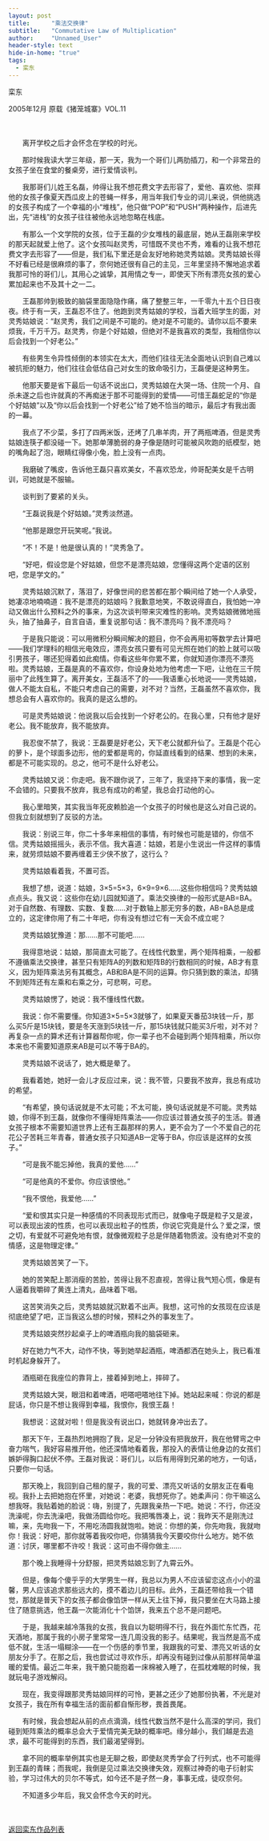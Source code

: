 ```yaml
---
layout: post
title:      "乘法交换律"
subtitle:   "Commutative Law of Multiplication"
author:     "Unnamed_User"
header-style: text
hide-in-home: "true"
tags:
  - 栾东
---
```


栾东

2005年12月 原载《猪笼城寨》VOL.11

　　

　　离开学校之后才会怀念在学校的时光。

　　那时候我读大学三年级，那一天，我为一个哥们儿两肋插刀，和一个非常丑的女孩子坐在食堂的餐桌旁，进行爱情谈判。

　　我那哥们儿姓王名磊，帅得让我不想花费文字去形容了，爱他、喜欢他、崇拜他的女孩子像夏天西瓜皮上的苍蝇一样多，用当年我们专业的词儿来说，供他挑选的女孩子构成了一个幸福的小“堆栈”，他只做“POP”和“PUSH”两种操作，后进先出，先“进栈”的女孩子往往被他永远地忽略在栈底。

　　有那么一个文学院的女孩，位于王磊的少女堆栈的最底层，她从王磊刚来学校的那天起就爱上他了。这个女孩叫赵灵秀，可惜既不灵也不秀，难看的让我不想花费文字去形容了——但是，我们私下里还是会友好地称她灵秀姑娘。灵秀姑娘长得不好看已经是很麻烦的事了，奈何她还很有自己的主见，三年里坚持不懈地追求着我那可怜的哥们儿，其用心之诚挚，其用情之专一，即使天下所有漂亮女孩的爱心累加起来也不及其十之一二。

　　王磊那帅到极致的脑袋里面隐隐作痛，痛了整整三年，一千零九十五个日日夜夜。终于有一天，王磊忍不住了。他跑到灵秀姑娘的学校，当着大班学生的面，对灵秀姑娘说：“赵灵秀，我们之间是不可能的。绝对是不可能的。请你以后不要来烦我，千万千万。赵灵秀，你是个好姑娘，但绝对不是我喜欢的类型，我相信你以后会找到一个好老公。”

　　有些男生令异性倾倒的本领实在太大，而他们往往无法全面地认识到自己难以被抗拒的魅力，他们往往会低估自己对女生的致命吸引力，王磊便是这种男生。

　　他那天要是省下最后一句话不说出口，灵秀姑娘在大哭一场、住院一个月、自杀未遂之后也许就真的不再痴迷于那不可能得到的爱情——可惜王磊蛇足的“你是个好姑娘”以及“你以后会找到一个好老公”给了她不恰当的暗示，最后才有我出面的一幕。

　　我点了不少菜，多打了四两米饭，还烤了几串羊肉，开了两瓶啤酒，但是灵秀姑娘连筷子都没碰一下。她那单薄脆弱的身子像是随时可能被风吹跑的纸模型，她的嘴角起了泡，眼睛红得像小兔，脸上没有一点肉。

　　我磨破了嘴皮，告诉他王磊只喜欢美女，不喜欢恐龙，帅哥配美女是千古明训，可她就是不服输。

　　谈判到了要紧的关头。

　　“王磊说我是个好姑娘。”灵秀淡然道。

　　“他那是跟您开玩笑呢。”我说。

　　“不！不是！他是很认真的！”灵秀急了。

　　“好吧，假设您是个好姑娘，但您不是漂亮姑娘，您懂得这两个定语的区别吧，您是学文的。”

　　灵秀姑娘沉默了，落泪了，好像世间的悲苦都在那个瞬间给了她一个人承受，她凄凉地喃喃道：我不是漂亮的姑娘吗？我歉意地笑，不敢说得直白，我怕她一冲动又做出什么预料之外的事来，为这次谈判带来灾难性的影响。灵秀姑娘微微地摇头，抽了抽鼻子，自言自语，重复说那句话：我不漂亮吗？我不漂亮吗？

　　于是我只能说：可以用微积分瞬间解决的题目，你不会再用初等数学去计算吧——我们学理科的相信光电效应，漂亮女孩只要有可见光照在她们的脸上就可以吸引男孩子，哪还犯得着如此痴情。你看这些年你累不累，你就知道你漂亮不漂亮啦。灵秀姑娘，王磊是真的不喜欢你，你设身处地为他考虑一下吧，让他在三千院丽中了此残生算了。离开美女，王磊活不了的——我语重心长地说——灵秀姑娘，做人不能太自私，不能只考虑自己的需要，对不对？当然，王磊虽然不喜欢你，我想总会有人喜欢你的。我真的是这么想的。

　　可是灵秀姑娘说：他说我以后会找到一个好老公的。在我心里，只有他才是好老公。我不能放弃，我不能放弃。

　　我忍俊不禁了，我说：王磊要是好老公，天下老公就都升仙了。王磊是个花心的萝卜，是个球面多边形，他的爱都是弯的，你延直线看到的结果、想到的未来，都是不可能实现的。总之，他可不是什么好老公。

　　灵秀姑娘又说：你走吧。我不跟你说了，三年了，我坚持下来的事情，我一定不会错的。只要我不放弃，我总有成功的希望，我总会打动他的心。

　　我心里暗笑，其实我当年死皮赖脸追一个女孩子的时候也是这么对自己说的。但我立刻就想到了反驳的方法。

　　我说：别说三年，你二十多年来相信的事情，有时候也可能是错的，你信不信。灵秀姑娘摇摇头，表示不信。我大喜道：姑娘，若是小生说出一件这样的事情来，就劳烦姑娘不要再缠着王少侠不放了，这行么？

　　灵秀姑娘看着我，不置可否。

　　我想了想，说道：姑娘，3×5=5×3，6×9=9×6……这些你相信吗？灵秀姑娘点点头。我又说：这些你在幼儿园就知道了。乘法交换律的一般形式是AB=BA。对于自然数、有理数、实数、复数……对于数轴上那无穷多的数，AB=BA总是成立的，这定律你用了有二十年吧，你有没有想过它有一天会不成立呢？

　　灵秀姑娘犹豫道：那……那不可能吧……

　　我得意地说：姑娘，那简直太可能了。在线性代数里，两个矩阵相乘，一般都不遵循乘法交换律，甚至只有矩阵A的列数和矩阵B的行数相同的时候，AB才有意义，因为矩阵乘法另有其概念，AB和BA是不同的运算。你只猜到数的乘法，却猜不到矩阵还有左乘和右乘之分，可悲啊，可悲。

　　灵秀姑娘愣了，她说：我不懂线性代数。

　　我说：你不需要懂。你知道3×5=5×3就够了，如果夏天番茄3块钱一斤，那么买5斤是15块钱，要是冬天涨到5块钱一斤，那15块钱就只能买3斤啦，对不对？再复杂一点的算术还有计算器帮你呢，你一辈子也不会碰到两个矩阵相乘，所以你本来也不需要知道原来AB是可以不等于BA的。

　　灵秀姑娘不说话了，她大概是晕了。

　　我看着她，她好一会儿才反应过来，说：我不管，只要我不放弃，我总有成功的希望。

　　“有希望，换句话说就是不太可能；不太可能，换句话说就是不可能。灵秀姑娘，你得不到王磊，就像你不懂得矩阵乘法——你应该过普通女孩子的生活。普通女孩子根本不需要知道世界上还有王磊那样的男人，更不会为了一个不爱自己的花花公子苦耗三年青春，普通女孩子只知道AB一定等于BA，你应该是这样的女孩子。”

　　“可是我不能忘掉他，我真的爱他……”

　　“可是他真的不爱你。你应该恨他。”

　　“我不恨他，我爱他……”

　　“爱和恨其实只是一种感情的不同表现形式而已，就像电子既是粒子又是波，可以表现出波的性质，也可以表现出粒子的性质，你说它究竟是什么？爱之深，恨之切，有爱就不可避免地有恨，就像微观粒子总是伴随着物质波。没有绝对不变的情感，这是物理定律。”

　　灵秀姑娘苦笑了一下。

　　她的苦笑配上那消瘦的苦脸，苦得让我不忍直视，苦得让我气短心慌，像是有人逼着我嚼碎了黄连上清丸，品味着下咽。

　　这苦笑消失之后，灵秀姑娘就沉默着不出声。我想，这可怜的女孩现在应该是彻底绝望了吧，正当我这么想的时候，预料之外的事发生了。

　　灵秀姑娘突然抄起桌子上的啤酒瓶向我的脑袋砸来。

　　好在她力气不大，动作不快，等到她举起酒瓶，啤酒都洒在她头上，我已看准时机起身躲开了。

　　酒瓶砸在我座位的靠背上，接着掉到地上，摔碎了。

　　灵秀姑娘大哭，眼泪和着啤酒，吧嗒吧嗒地往下掉。她站起来喊：你说的都是屁话，你只是不想让我得到幸福，我恨你，我恨王磊！

　　我想说：这就对啦！但是我没有说出口，她就转身冲出去了。

　　那天下午，王磊热烈地拥抱了我，足足一分钟没有把我放开，我在他臂弯之中奋力喘气，我好容易推开他，他还深情地看着我，那投入的表情让他身边的女孩们嫉妒得胸口起伏不停。王磊对我说：哥们儿，以后有用得到兄弟的地方，一句话，只要你一句话。

　　那天晚上，我回到自己租的屋子，我的可爱、漂亮又听话的女朋友正在看电视。我扑上去把她抱在怀里，对她说：老婆，我想死你了。她柔声问：你干嘛这么想我呀。我贴着她的脸说：嗨，别提了，先跟我亲热一下吧。她说：不行，你还没洗澡呢，你去洗澡吧，我做汤圆给你吃。我把嘴唇凑上，说：我昨天不是刚洗过嘛，来，先吻我一下，不用吃汤圆我就饱啦。她说：你想的美，你先吻我，我就吻你！我说：好吧，那你就等着我咬你吧，你猜猜我今天要咬你什么地方。她不依道：讨厌，哪里都不许咬！我说：这可由不得你做主……

　　那个晚上我睡得十分舒服，把灵秀姑娘忘到了九霄云外。

　　但是，像每个傻乎乎的大学男生一样，我总以为男人不应该留恋这点小小的温馨，男人应该追求那些远大的，摸不着边儿的目标。此外，王磊还带给我一个错觉，那就是普天下的女孩子都会像馅饼一样从天上往下掉，我只要坐在大马路上接住了随意挑选，他王磊一次能消化十个馅饼，我来五个总不是问题吧。

　　于是，我越来越冷落我的女孩，我自以为聪明得不行，我在外面忙东忙西，花天酒地，那属于我的小房子里常常一连几周没我的影子。结果呢，我当然是高不成低不就，生活一塌糊涂——在一个伤感的季节里，我跟我的可爱、漂亮又听话的女朋友分手了。在那之后，我也尝试过寻欢作乐，却再没有碰到过像从前那样简单温暖的爱情。最近二年来，我干脆只能抱着一床棉被入睡了，在孤枕难眠的时候，我就玩电子游戏解闷。

　　现在，我变得跟那灵秀姑娘同样的可怜，更甚之还少了她那份执著，不光是对女孩子，我在所有幸福生活的面前都自惭形秽，畏首畏尾。

　　有时候，我会想起从前的点点滴滴，线性代数当然不是什么高深的学问，我们碰到矩阵乘法的概率总会大于爱情完美无缺的概率吧。缘分越小，我们越是去追求，最不可能得到的东西，我们最渴望得到。

　　拿不同的概率举例其实也是无聊之极，即使赵灵秀学会了行列式，也不可能得到王磊的青睐；而我呢，我倒是见过乘法交换律失效，观察过神奇的电子衍射实验，学习过伟大的贝尔不等式，如今还不是孑然一身，事事无成，徒叹奈何。

　　不知道多少年后，我又会怀念今天的时光。

　　

[返回栾东作品列表](/hikaru)

　　
